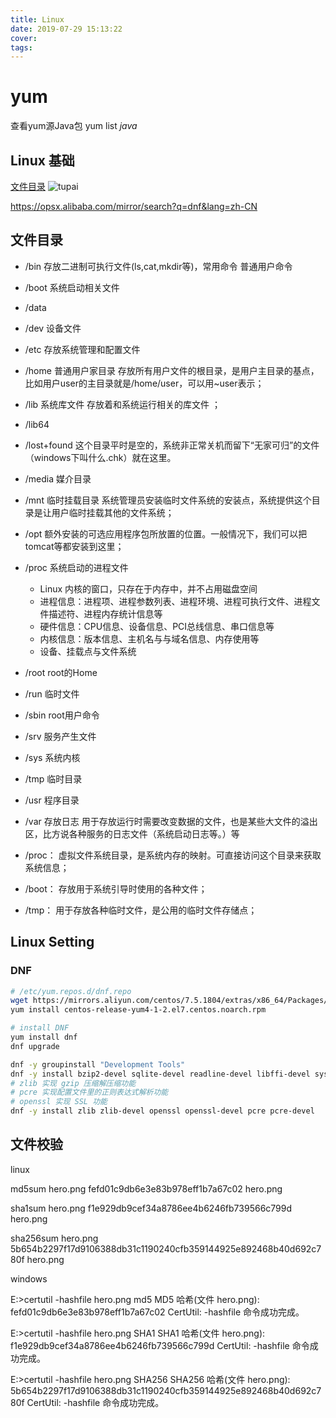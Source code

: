 ```yaml
---
title: Linux
date: 2019-07-29 15:13:22
cover:
tags:
---
```


# yum

查看yum源Java包
yum list *java*

## Linux 基础

[文件目录](#文件目录)
![tupai](/img/docusaurus.svg)


https://opsx.alibaba.com/mirror/search?q=dnf&lang=zh-CN

## 文件目录
- /bin 存放二进制可执行文件(ls,cat,mkdir等)，常用命令 普通用户命令
- /boot 系统启动相关文件
- /data
- /dev 设备文件
- /etc 存放系统管理和配置文件
- /home 普通用户家目录 存放所有用户文件的根目录，是用户主目录的基点，比如用户user的主目录就是/home/user，可以用~user表示；
- /lib 系统库文件 存放着和系统运行相关的库文件 ；
- /lib64
- /lost+found 这个目录平时是空的，系统非正常关机而留下“无家可归”的文件（windows下叫什么.chk）就在这里。
- /media 媒介目录
- /mnt 临时挂载目录 系统管理员安装临时文件系统的安装点，系统提供这个目录是让用户临时挂载其他的文件系统；
- /opt 额外安装的可选应用程序包所放置的位置。一般情况下，我们可以把tomcat等都安装到这里；
- /proc 系统启动的进程文件
  - Linux 内核的窗口，只存在于内存中，并不占用磁盘空间
  - 进程信息：进程项、进程参数列表、进程环境、进程可执行文件、进程文件描述符、进程内存统计信息等
  - 硬件信息：CPU信息、设备信息、PCI总线信息、串口信息等
  - 内核信息：版本信息、主机名与与域名信息、内存使用等
  - 设备、挂载点与文件系统
- /root root的Home
- /run 临时文件
- /sbin root用户命令
- /srv 服务产生文件
- /sys 系统内核
- /tmp 临时目录
- /usr 程序目录
- /var 存放日志 用于存放运行时需要改变数据的文件，也是某些大文件的溢出区，比方说各种服务的日志文件（系统启动日志等。）等

- /proc： 虚拟文件系统目录，是系统内存的映射。可直接访问这个目录来获取系统信息；
- /boot： 存放用于系统引导时使用的各种文件；
- /tmp： 用于存放各种临时文件，是公用的临时文件存储点；

## Linux Setting

### DNF

```sh
# /etc/yum.repos.d/dnf.repo
wget https://mirrors.aliyun.com/centos/7.5.1804/extras/x86_64/Packages/centos-release-yum4-1-2.el7.centos.noarch.rpm
yum install centos-release-yum4-1-2.el7.centos.noarch.rpm

# install DNF
yum install dnf
dnf upgrade
```

```sh
dnf -y groupinstall "Development Tools"
dnf -y install bzip2-devel sqlite-devel readline-devel libffi-devel systemtap-sdt-devel openssl-static  lzma tk-devel xz-devel  ncurses-devel gdbm-devel  gcc
# zlib 实现 gzip 压缩解压缩功能
# pcre 实现配置文件里的正则表达式解析功能
# openssl 实现 SSL 功能
dnf -y install zlib zlib-devel openssl openssl-devel pcre pcre-devel
```

## 文件校验
linux

md5sum hero.png 
fefd01c9db6e3e83b978eff1b7a67c02  hero.png
 
sha1sum hero.png 
f1e929db9cef34a8786ee4b6246fb739566c799d  hero.png
 
sha256sum hero.png 
5b654b2297f17d9106388db31c1190240cfb359144925e892468b40d692c780f  hero.png
 

windows

E:\>certutil -hashfile hero.png md5
MD5 哈希(文件 hero.png):
fefd01c9db6e3e83b978eff1b7a67c02
CertUtil: -hashfile 命令成功完成。
 

E:\>certutil -hashfile hero.png SHA1
SHA1 哈希(文件 hero.png):
f1e929db9cef34a8786ee4b6246fb739566c799d
CertUtil: -hashfile 命令成功完成。
 

E:\>certutil -hashfile hero.png SHA256
SHA256 哈希(文件 hero.png):
5b654b2297f17d9106388db31c1190240cfb359144925e892468b40d692c780f
CertUtil: -hashfile 命令成功完成。